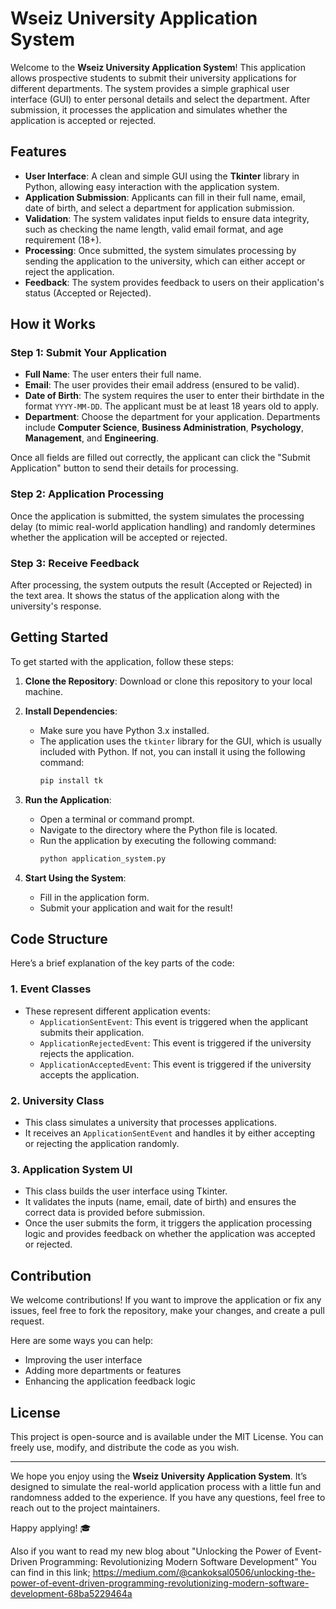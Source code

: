 # Wseiz University Application System

Welcome to the **Wseiz University Application System**! This application allows prospective students to submit their university applications for different departments. The system provides a simple graphical user interface (GUI) to enter personal details and select the department. After submission, it processes the application and simulates whether the application is accepted or rejected.

## Features

- **User Interface**: A clean and simple GUI using the **Tkinter** library in Python, allowing easy interaction with the application system.
- **Application Submission**: Applicants can fill in their full name, email, date of birth, and select a department for application submission.
- **Validation**: The system validates input fields to ensure data integrity, such as checking the name length, valid email format, and age requirement (18+).
- **Processing**: Once submitted, the system simulates processing by sending the application to the university, which can either accept or reject the application.
- **Feedback**: The system provides feedback to users on their application's status (Accepted or Rejected).

## How it Works

### Step 1: Submit Your Application
- **Full Name**: The user enters their full name.
- **Email**: The user provides their email address (ensured to be valid).
- **Date of Birth**: The system requires the user to enter their birthdate in the format `YYYY-MM-DD`. The applicant must be at least 18 years old to apply.
- **Department**: Choose the department for your application. Departments include **Computer Science**, **Business Administration**, **Psychology**, **Management**, and **Engineering**.

Once all fields are filled out correctly, the applicant can click the "Submit Application" button to send their details for processing.

### Step 2: Application Processing
Once the application is submitted, the system simulates the processing delay (to mimic real-world application handling) and randomly determines whether the application will be accepted or rejected.

### Step 3: Receive Feedback
After processing, the system outputs the result (Accepted or Rejected) in the text area. It shows the status of the application along with the university's response.

## Getting Started

To get started with the application, follow these steps:

1. **Clone the Repository**: Download or clone this repository to your local machine.
2. **Install Dependencies**:
   - Make sure you have Python 3.x installed.
   - The application uses the `tkinter` library for the GUI, which is usually included with Python. If not, you can install it using the following command:
     ```bash
     pip install tk
     ```
3. **Run the Application**:
   - Open a terminal or command prompt.
   - Navigate to the directory where the Python file is located.
   - Run the application by executing the following command:
     ```bash
     python application_system.py
     ```

4. **Start Using the System**:
   - Fill in the application form.
   - Submit your application and wait for the result!

## Code Structure

Here’s a brief explanation of the key parts of the code:

### 1. **Event Classes**
   - These represent different application events:
     - `ApplicationSentEvent`: This event is triggered when the applicant submits their application.
     - `ApplicationRejectedEvent`: This event is triggered if the university rejects the application.
     - `ApplicationAcceptedEvent`: This event is triggered if the university accepts the application.

### 2. **University Class**
   - This class simulates a university that processes applications.
   - It receives an `ApplicationSentEvent` and handles it by either accepting or rejecting the application randomly.

### 3. **Application System UI**
   - This class builds the user interface using Tkinter.
   - It validates the inputs (name, email, date of birth) and ensures the correct data is provided before submission.
   - Once the user submits the form, it triggers the application processing logic and provides feedback on whether the application was accepted or rejected.

## Contribution

We welcome contributions! If you want to improve the application or fix any issues, feel free to fork the repository, make your changes, and create a pull request. 

Here are some ways you can help:
- Improving the user interface
- Adding more departments or features
- Enhancing the application feedback logic

## License

This project is open-source and is available under the MIT License. You can freely use, modify, and distribute the code as you wish.

---

We hope you enjoy using the **Wseiz University Application System**. It’s designed to simulate the real-world application process with a little fun and randomness added to the experience. If you have any questions, feel free to reach out to the project maintainers.

Happy applying! 🎓


Also if you want to read my new blog about "Unlocking the Power of Event-Driven Programming: Revolutionizing Modern Software Development" 
You can find in this link; https://medium.com/@cankoksal0506/unlocking-the-power-of-event-driven-programming-revolutionizing-modern-software-development-68ba5229464a
